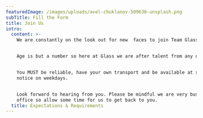 ```yaml
---
featuredImage: /images/uploads/avel-chuklanov-509630-unsplash.png
subTitle: Fill the Form
title: Join Us
intro:
  content: >-
    We are constantly on the look out for new  faces to join Team Glass.


    Age is but a number so here at Glass we are after talent from any decade.


    You MUST be reliable, have your own transport and be available at short
    notice on weekdays.


    Look forward to hearing from you. Please be mindful we are very busy in the
    office so allow some time for us to get back to you.
  title: Expectations & Requirements
---
```


